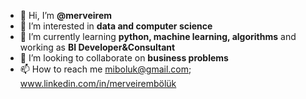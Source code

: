 - 👋 Hi, I’m **@merveirem**
- 👀 I’m interested in **data and computer science** 
- 🌱 I’m currently learning **python, machine learning, algorithms** and working as **BI Developer&Consultant**
- 💞️ I’m looking to collaborate on **business problems**
- 📫 How to reach me miboluk@gmail.com; www.linkedin.com/in/merveirembölük 
